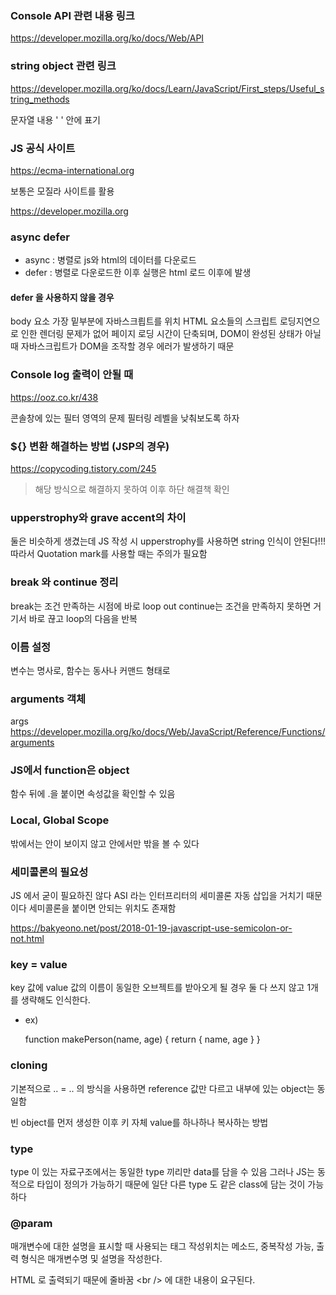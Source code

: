 ### Console API 관련 내용 링크

https://developer.mozilla.org/ko/docs/Web/API

### string object 관련 링크

https://developer.mozilla.org/ko/docs/Learn/JavaScript/First_steps/Useful_string_methods

문자열 내용 ' ' 안에 표기

### JS 공식 사이트

https://ecma-international.org

보통은 모질라 사이트를 활용

https://developer.mozilla.org

### async defer

- async : 병렬로 js와 html의 데이터를 다운로드
- defer : 병렬로 다운로드한 이후 실행은 html 로드 이후에 발생

#### defer 을 사용하지 않을 경우

body 요소 가장 밑부분에 자바스크릡트를 위치
HTML 요소들의 스크립트 로딩지연으로 인한 렌더링 문제가 없어 페이지 로딩 시간이 단축되며, DOM이 완성된 상태가 아닐 때 자바스크립트가 DOM을 조작할 경우 에러가 발생하기 때문

### Console log 출력이 안될 때

https://ooz.co.kr/438

콘솔창에 있는 필터 영역의 문제
필터링 레벨을 낮춰보도록 하자

### ${} 변환 해결하는 방법 (JSP의 경우)

https://copycoding.tistory.com/245

> 해당 방식으로 해결하지 못하여 이후 하단 해결책 확인

### upperstrophy와 grave accent의 차이

둘은 비슷하게 생겼는데 JS 작성 시 upperstrophy를 사용하면 string 인식이 안된다!!! 따라서 Quotation mark를 사용할 때는 주의가 필요함

### break 와 continue 정리

break는 조건 만족하는 시점에 바로 loop out
continue는 조건을 만족하지 못하면 거기서 바로 끊고 loop의 다음을 반복

### 이름 설정

변수는 명사로, 함수는 동사나 커맨드 형태로

### arguments 객체

args
https://developer.mozilla.org/ko/docs/Web/JavaScript/Reference/Functions/arguments

### JS에서 function은 object

함수 뒤에 .을 붙이면 속성값을 확인할 수 있음

### Local, Global Scope

밖에서는 안이 보이지 않고 안에서만 밖을 볼 수 있다

### 세미콜론의 필요성

JS 에서 굳이 필요하진 않다
ASI 라는 인터프리터의 세미콜론 자동 삽입을 거치기 때문이다
세미콜론을 붙이면 안되는 위치도 존재함

https://bakyeono.net/post/2018-01-19-javascript-use-semicolon-or-not.html

### key = value

key 값에 value 값의 이름이 동일한 오브젝트를 받아오게 될 경우 둘 다 쓰지 않고 1개를 생략해도 인식한다.

- ex)

  function makePerson(name, age) {
  return {
  name,
  age
  }
  }

### cloning

기본적으로 .. = .. 의 방식을 사용하면
reference 값만 다르고 내부에 있는 object는 동일함

빈 object를 먼저 생성한 이후 키 자체 value를 하나하나 복사하는 방법

### type

type 이 있는 자료구조에서는 동일한 type 끼리만 data를 담을 수 있음 그러나 JS는 동적으로 타입이 정의가 가능하기 때문에 일단 다른 type 도 같은 class에 담는 것이 가능하다

### @param

매개변수에 대한 설명을 표시할 때 사용되는 태그
작성위치는 메소드, 중복작성 가능, 출력 형식은 매개변수명 및 설명을 작성한다.

HTML 로 출력되기 때문에 줄바꿈 \<br /> 에 대한 내용이 요구된다.

